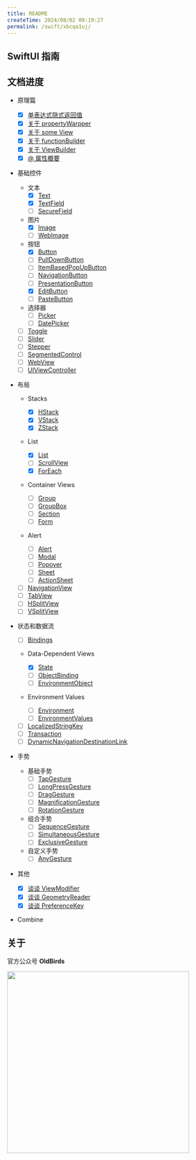 ```yaml
---
title: README
createTime: 2024/08/02 09:19:27
permalink: /swift/xbcqa1uj/
---
```

## SwiftUI 指南

## 文档进度

- 原理篇

  - [x] [单表达式隐式返回值](Principle01.md)
  - [x] [关于 propertyWarpper](Principle02.md)
  - [x] [关于 some View](Principle03.md)
  - [x] [关于 functionBuilder](Principle05.md)
  - [x] [关于 ViewBuilder](Principle04.md)
  - [x] [@ 属性概要](Principle06.md)

- 基础控件

  - 文本
    - [x] [Text](Text.md)
    - [x] [TextField](TextField.md)
    - [ ] [SecureField](SecureField.md)
  - 图片
    - [x] [Image](Image.md)
    - [ ] [WebImage](WebImage.md)
  - 按钮
    - [x] [Button](Button.md)
    - [ ] [PullDownButton](PullDownButton.md)
    - [ ] [ItemBasedPopUpButton](ItemBasedPopUpButton.md)
    - [ ] [NavigationButton](NavigationButton.md)
    - [ ] [PresentationButton](PresentationButton.md)
    - [x] [EditButton](EditButton.md)
    - [ ] [PasteButton](PasteButton.md)
  - 选择器
    - [ ] [Picker](Picker.md)
    - [ ] [DatePicker](DatePicker.md)
  - [ ] [Toggle](Toggle.md)
  - [ ] [Slider](Slider.md)
  - [ ] [Stepper](Stepper.md)
  - [ ] [SegmentedControl](SegmentedControl.md)
  - [ ] [WebView](WebView.md)
  - [ ] [UIViewController](UIViewController.md)

- 布局

  - Stacks

    - [x] [HStack](HStack.md)
    - [x] [VStack](VStack.md)
    - [x] [ZStack](ZStack.md)

  - List

    - [x] [List](List.md)
    - [ ] [ScrollView](ScrollView.md)
    - [x] [ForEach](ForEach.md)

  - Container Views
    - [ ] [Group](Group.md)
    - [ ] [GroupBox](GroupBox.md)
    - [ ] [Section](Section.md)
    - [ ] [Form](Form.md)
  - Alert

    - [ ] [Alert](Alert.md)
    - [ ] [Modal](Modal.md)
    - [ ] [Popover](Popover.md)
    - [ ] [Sheet](Sheet.md)
    - [ ] [ActionSheet](ActionSheet.md)

  - [ ] [NavigationView](NavigationView.md)
  - [ ] [TabView](TabView.md)
  - [ ] [HSplitView](HSplitView.md)
  - [ ] [VSplitView](VSplitView.md)

- 状态和数据流

  - [ ] [Bindings](Bindings.md)
  - Data-Dependent Views
    - [x] [State](State.md)
    - [ ] [ObjectBinding](ObjectBinding.md)
    - [ ] [EnvironmentObject](EnvironmentObject.md)
  - Environment Values

    - [ ] [Environment](Environment.md)
    - [ ] [EnvironmentValues](EnvironmentValues.md)

  - [ ] [LocalizedStringKey](LocalizedStringKey.md)
  - [ ] [Transaction](Transaction.md)
  - [ ] [DynamicNavigationDestinationLink](DynamicNavigationDestinationLink.md)

- 手势
  - 基础手势
    - [ ] [TapGesture](TapGesture.md)
    - [ ] [LongPressGesture](LongPressGesture.md)
    - [ ] [DragGesture](DragGesture.md)
    - [ ] [MagnificationGesture](MagnificationGesture.md)
    - [ ] [RotationGesture](RotationGesture.md)
  - 组合手势
    - [ ] [SequenceGesture](SequenceGesture.md)
    - [ ] [SimultaneousGesture](SimultaneousGesture.md)
    - [ ] [ExclusiveGesture](ExclusiveGesture.md)
  - 自定义手势
    - [ ] [AnyGesture](AnyGesture.md)
- 其他
  - [x] [谈谈 ViewModifier](ViewModifier.md)
  - [x] [谈谈 GeometryReader](GeometryReader.md)
  - [x] [谈谈 PreferenceKey](PreferenceKey.md)
- Combine

## 关于

官方公众号 **OldBirds**

<img src="http://blog.oldbird.run/mweb/wechat-logo.png" width="420" />
